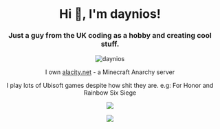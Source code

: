 <h1 align="center">Hi 👋, I'm daynios!</h1>
<h3 align="center">Just a guy from the UK coding as a hobby and creating cool stuff.</h3>

<p align="center"> <img src="https://komarev.com/ghpvc/?username=daynios" alt="daynios" /> </p>

<p align="center">I own <a href="https://www.alacity.net" target="_blank">alacity.net</a> - a Minecraft Anarchy server</p>
<p align="center">I play lots of Ubisoft games despite how shit they are. e.g: For Honor and Rainbow Six Siege</p>

<p align="center"><img align="center" s<p align="center"><img align="center" src="https://github-readme-stats.vercel.app/api/top-langs/?username=Daynios&layout=compact&text_color=5baddf&icon_color=FFF&theme=tokyonight""></p>
<p align="center"><img align="center" src="https://github-readme-stats.vercel.app/api?username=Daynios&show_icons=true&text_color=5baddf&icon_color=FFF&theme=tokyonight""></p>